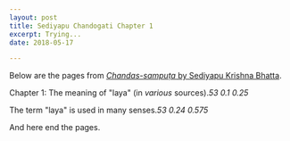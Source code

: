 ```yaml
---
layout: post
title: Sediyapu Chandogati Chapter 1
excerpt: Trying...
date: 2018-05-17

---
```


Below are the pages from <a href="https://archive.org/details/ChandassamputaSediyapu"><i>Chandas-sampuṭa</i> by Sediyapu Krishna Bhatta</a>.

<div id="mainBookPages"></div>

<script>
function pageURL(pageNum, startHeightFraction, stopHeightFraction) {
    startHeightFraction = startHeightFraction || 0.0;
    stopHeightFraction = stopHeightFraction || 1.0;
    return ('https://archive.org/download/ChandassamputaSediyapu/page/n' + (Number(pageNum) + 9)
        + '_y' + startHeightFraction + '_h' + (stopHeightFraction - startHeightFraction) + '_s2.jpg');
}

function streamURL(pageNum) {
    return 'https://archive.org/stream/ChandassamputaSediyapu#page/n' + (Number(pageNum) + 9) + '/mode/1up';
}

function annotatedPageRegion(pageNum, startHeightFraction, stopHeightFraction, textNode) {
    let outerDiv = document.createElement('div');
    outerDiv.style.border = '2px solid black';
    outerDiv.style.display = 'flex';
    outerDiv.style.alignItems = 'center';

    let imgDiv = document.createElement('div');
    imgDiv.style.width = '600px';
    const ht = (stopHeightFraction - startHeightFraction) * (499 / 352) * 600;
    imgDiv.style.height = ht + 'px';
    imgDiv.style.display = 'flex';
    imgDiv.style.alignItems = 'center'; // center vertically
    imgDiv.style.justifyContent = 'center'; // center horizontally

    let imgPlaceholder = document.createElement('span');
    imgPlaceholder.textContent = ('Click here to load image from archive.org (page ' + pageNum +
                  ' from ' + startHeightFraction +
                  ' to ' + stopHeightFraction + ')');
    imgDiv.appendChild(imgPlaceholder);
    imgDiv.addEventListener('click', () => {
        let aNode = document.createElement('a');
        aNode.href = streamURL(pageNum);
        let img = document.createElement('img');
        img.style.width = '600px';
        img.style.display = 'block';
        img.src = pageURL(pageNum, startHeightFraction, stopHeightFraction);
        aNode.appendChild(img);
        imgDiv.replaceChild(aNode, imgPlaceholder);
    });

    outerDiv.appendChild(imgDiv);
    let textDiv = document.createElement('div');
    textDiv.style.display = 'inline';
    textDiv.style.width = (740 - 600) + 'px';
    textDiv.appendChild(textNode.cloneNode(true));
    outerDiv.appendChild(textDiv);
    document.getElementById('mainBookPages').appendChild(outerDiv);

    return outerDiv;
}

function updateCites() {
    for (var cite of document.getElementsByTagName('cite')) {
        console.log('Going over cite: ' + cite);
        const p = cite.parentNode;
        const found = cite.textContent.match(/(.*) (.*) (.*)/);
        const pageNum = found[1];
        const startHeightFraction = found[2];
        const stopHeightFraction = found[3];
        console.log('Pagenum is #' + pageNum + '# and startHeightFraction is #' + startHeightFraction + '# and stopHeightFraction is #' + stopHeightFraction + '#');
        cite.style.display = 'none';
        p.parentNode.replaceChild(annotatedPageRegion(pageNum, startHeightFraction, stopHeightFraction, p), p);
    }
}
</script>

Chapter 1: The meaning of "laya" (in *various* sources).<cite>53 0.1 0.25</cite>

The term "laya" is used in many senses.<cite>53 0.24 0.575</cite>

<script>
updateCites();
</script>

And here end the pages.
